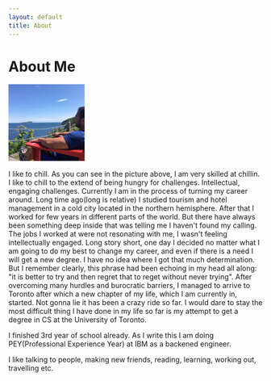 ```yaml
---
layout: default
title: About
---
```


# About Me



<img src="chillin.jpeg" width="30%" height="30%"> 

I like to chill. As you can see in the picture above, I am very skilled at chillin. I like to chill to the extend of being hungry for challenges. Intellectual, engaging challenges. 
Currently I am in the process of turning my career around. Long time ago(long is relative) I studied tourism and hotel management in a cold city located in the northern hemisphere. After that I worked for few years in different parts of the world. But there have always been something deep inside that was telling me I haven't found my calling. The jobs I worked at were not resonating with me, I wasn't feeling intellectually engaged. Long story short, one day I decided no matter what I am going to do my best to change my career, and even if there is a need I will get a new degree. I have no idea where I got that much determination. But I remember clearly, this phrase had been echoing in my head all along: "it is better to try and then regret that to reget without never trying". After overcoming many hurdles and burocratic barriers, I managed to arrive to Toronto after which a new chapter of my life, which I am currently in, started. Not gonna lie it has been a crazy ride so far. I would dare to stay the most difficult thing I have done in my life so far is my attempt to get a degree in CS at the University of Toronto. 

I finished 3rd year of school already. As I write this I am doing PEY(Professional Experience Year) at IBM as a backened engineer. 

I like talking to people, making new friends, reading, learning, working out, travelling etc. 
